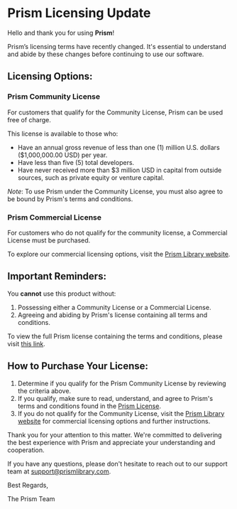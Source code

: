 

# Prism Licensing Update

Hello and thank you for using **Prism**!

Prism’s licensing terms have recently changed. It's essential to understand and abide by these changes before continuing to use our software.

## Licensing Options:

### Prism Community License
For customers that qualify for the Community License, Prism can be used free of charge.

This license is available to those who:
* Have an annual gross revenue of less than one (1) million U.S. dollars ($1,000,000.00 USD) per year.
* Have less than five (5) total developers.
* Have never received more than $3 million USD in capital from outside sources, such as private equity or venture capital.

*Note*: To use Prism under the Community License, you must also agree to be bound by Prism's terms and conditions.

### Prism Commercial License 
For customers who do not qualify for the community license, a Commercial License must be purchased.

To explore our commercial licensing options, visit the [Prism Library website](https://prismlibrary.com/).

## Important Reminders:
You **cannot** use this product without:
1. Possessing either a Community License or a Commercial License.
2. Agreeing and abiding by Prism's license containing all terms and conditions.

To view the full Prism license containing the terms and conditions, please visit [this link](https://cdn.prismlibrary.com/downloads/prism_license.pdf).

## How to Purchase Your License:
1. Determine if you qualify for the Prism Community License by reviewing the criteria above.
2. If you qualify, make sure to read, understand, and agree to Prism's terms and conditions found in the [Prism License](https://cdn.prismlibrary.com/downloads/prism_license.pdf).
3. If you do not qualify for the Community License, visit the [Prism Library website](https://prismlibrary.com/) for commercial licensing options and further instructions.

Thank you for your attention to this matter. We're committed to delivering the best experience with Prism and appreciate your understanding and cooperation.

If you have any questions, please don't hesitate to reach out to our support team at support@prismlibrary.com.

Best Regards,

The Prism Team
